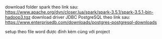 download folder spark theo link sau: https://www.apache.org/dyn/closer.lua/spark/spark-3.5.1/spark-3.5.1-bin-hadoop3.tgz 
download driver JDBC PostgreSQL theo link sau: https://www.enterprisedb.com/downloads/postgres-postgresql-downloads


setup theo file word được đính kèm cùng với project
